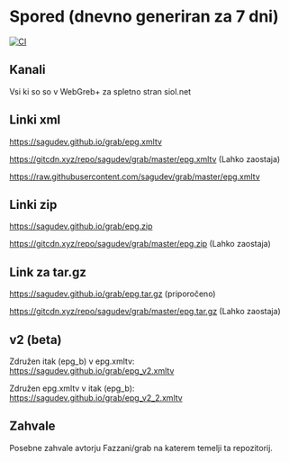 # Spored (dnevno generiran za 7 dni)
[![CI](https://github.com/sagudev/grab/actions/workflows/grab.yml/badge.svg)](https://github.com/sagudev/grab/actions/workflows/grab.yml)

## Kanali
Vsi ki so so v WebGreb+ za spletno stran siol.net

## Linki xml
https://sagudev.github.io/grab/epg.xmltv

https://gitcdn.xyz/repo/sagudev/grab/master/epg.xmltv (Lahko zaostaja)

https://raw.githubusercontent.com/sagudev/grab/master/epg.xmltv

## Linki zip
https://sagudev.github.io/grab/epg.zip

https://gitcdn.xyz/repo/sagudev/grab/master/epg.zip (Lahko zaostaja)

## Link za tar.gz
https://sagudev.github.io/grab/epg.tar.gz (priporočeno)

https://gitcdn.xyz/repo/sagudev/grab/master/epg.tar.gz (Lahko zaostaja)

## v2 (beta)

Združen itak (epg_b) v epg.xmltv:
https://sagudev.github.io/grab/epg_v2.xmltv

Združen epg.xmltv v itak (epg_b):
https://sagudev.github.io/grab/epg_v2_2.xmltv

## Zahvale
Posebne zahvale avtorju Fazzani/grab na katerem temelji ta repozitorij.
